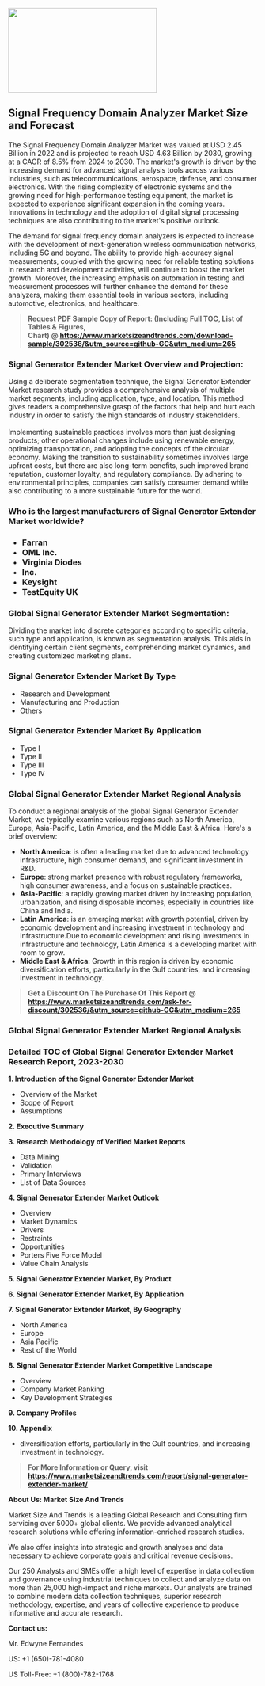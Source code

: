 <p><img class="alignnone size-medium wp-image-20088" src="https://ffe5etoiles.com/wp-content/uploads/2024/12/MST1-300x171.png" alt="" width="300" height="171" /></p><h2>Signal Frequency Domain Analyzer Market Size and Forecast</h2><p>The Signal Frequency Domain Analyzer Market was valued at USD 2.45 Billion in 2022 and is projected to reach USD 4.63 Billion by 2030, growing at a CAGR of 8.5% from 2024 to 2030. The market's growth is driven by the increasing demand for advanced signal analysis tools across various industries, such as telecommunications, aerospace, defense, and consumer electronics. With the rising complexity of electronic systems and the growing need for high-performance testing equipment, the market is expected to experience significant expansion in the coming years. Innovations in technology and the adoption of digital signal processing techniques are also contributing to the market's positive outlook.</p><p>The demand for signal frequency domain analyzers is expected to increase with the development of next-generation wireless communication networks, including 5G and beyond. The ability to provide high-accuracy signal measurements, coupled with the growing need for reliable testing solutions in research and development activities, will continue to boost the market growth. Moreover, the increasing emphasis on automation in testing and measurement processes will further enhance the demand for these analyzers, making them essential tools in various sectors, including automotive, electronics, and healthcare.</p></p><blockquote id="" class=""><strong>Request PDF Sample Copy of Report: (Including Full TOC, List of Tables &amp; Figures, Chart)&nbsp;@&nbsp;<strong><a href="https://www.marketsizeandtrends.com/download-sample/302536/&utm_source=github-GC&utm_medium=265" target="_blank">https://www.marketsizeandtrends.com/download-sample/302536/&utm_source=github-GC&utm_medium=265</a></strong></strong></blockquote><h3 id="" class="">Signal Generator Extender Market&nbsp;Overview and Projection:</h3><p id="" class="">Using a deliberate segmentation technique, the Signal Generator Extender Market research study provides a comprehensive analysis of multiple market segments, including application, type, and location. This method gives readers a comprehensive grasp of the factors that help and hurt each industry in order to satisfy the high standards of industry stakeholders. <br /> <br />Implementing sustainable practices involves more than just designing products; other operational changes include using renewable energy, optimizing transportation, and adopting the concepts of the circular economy. Making the transition to sustainability sometimes involves large upfront costs, but there are also long-term benefits, such improved brand reputation, customer loyalty, and regulatory compliance. By adhering to environmental principles, companies can satisfy consumer demand while also contributing to a more sustainable future for the world.</p><h3 id="" class="">Who is the largest manufacturers of&nbsp;Signal Generator Extender Market worldwide?</h3><h3 class=""><p><ul><li>Farran </li><li> OML Inc. </li><li> Virginia Diodes </li><li> Inc. </li><li> Keysight </li><li> TestEquity UK</li></ul></p></h3><h3 id="" class="">Global&nbsp;Signal Generator Extender Market Segmentation:</h3><p id="" class="">Dividing the market into discrete categories according to specific criteria, such type and application, is known as segmentation analysis. This aids in identifying certain client segments, comprehending market dynamics, and creating customized marketing plans.</p><h3 id="" class="">Signal Generator Extender Market&nbsp;By Type</h3><p><p><ul><li>Research and Development</li><li> Manufacturing and Production</li><li> Others</p></li></ul></p></p><h3 id="" class="">Signal Generator Extender Market&nbsp;By Application</h3><p class=""><p><ul><li>Type I</li><li> Type II</li><li> Type III</li><li> Type IV</li></ul></p></p><h3 id="" class="">Global Signal Generator Extender Market Regional Analysis</h3><p id="" class="">To conduct a regional analysis of the global Signal Generator Extender Market, we typically examine various regions such as North America, Europe, Asia-Pacific, Latin America, and the Middle East &amp; Africa. Here's a brief overview:</p><ul><li><strong>North America</strong>: is often a leading market due to advanced technology infrastructure, high consumer demand, and significant investment in R&amp;D.</li><li><strong>Europe</strong>: strong market presence with robust regulatory frameworks, high consumer awareness, and a focus on sustainable practices.</li><li><strong>Asia-Pacific</strong>: a rapidly growing market driven by increasing population, urbanization, and rising disposable incomes, especially in countries like China and India.</li><li><strong>Latin America</strong>: is an emerging market with growth potential, driven by economic development and increasing investment in technology and infrastructure.Due to economic development and rising investments in infrastructure and technology, Latin America is a developing market with room to grow.</li><li><strong>Middle East &amp; Africa</strong>: Growth in this region is driven by economic diversification efforts, particularly in the Gulf countries, and increasing investment in technology.</li></ul><blockquote id="" class=""><strong>Get a Discount On The Purchase Of This Report @ <strong><a href="https://www.marketsizeandtrends.com/ask-for-discount/302536/&utm_source=github-GC&utm_medium=265" target="_blank">https://www.marketsizeandtrends.com/ask-for-discount/302536/&utm_source=github-GC&utm_medium=265</a></strong></strong></blockquote><h3 id="" class="">Global Signal Generator Extender Market Regional Analysis</h3><h3 id="" class="">Detailed TOC of Global Signal Generator Extender Market Research Report, 2023-2030</h3><p id="" class=""><strong>1. Introduction of the Signal Generator Extender Market</strong></p><ul><li>Overview of the Market</li><li>Scope of Report</li><li>Assumptions</li></ul><p id="" class=""><strong>2. Executive Summary</strong></p><p id="" class=""><strong>3. Research Methodology of Verified Market Reports</strong></p><ul><li>Data Mining</li><li>Validation</li><li>Primary Interviews</li><li>List of Data Sources</li></ul><p id="" class=""><strong>4. Signal Generator Extender Market Outlook</strong></p><ul><li>Overview</li><li>Market Dynamics</li><li>Drivers</li><li>Restraints</li><li>Opportunities</li><li>Porters Five Force Model</li><li>Value Chain Analysis</li></ul><p id="" class=""><strong>5. Signal Generator Extender Market, By Product</strong></p><p id="" class=""><strong>6. Signal Generator Extender Market, By Application</strong></p><p id="" class=""><strong>7. Signal Generator Extender Market, By Geography</strong></p><ul><li>North America</li><li>Europe</li><li>Asia Pacific</li><li>Rest of the World</li></ul><p id="" class=""><strong>8. Signal Generator Extender Market Competitive Landscape</strong></p><ul><li>Overview</li><li>Company Market Ranking</li><li>Key Development Strategies</li></ul><p id="" class=""><strong>9. Company Profiles</strong></p><p id="" class=""><strong>10. Appendix</strong></p><ul><li>diversification efforts, particularly in the Gulf countries, and increasing investment in technology.</li></ul><blockquote id="" class=""><strong>For More Information or Query, visit <strong><strong><a href="https://www.marketsizeandtrends.com/report/signal-generator-extender-market/" target="_blank">https://www.marketsizeandtrends.com/report/signal-generator-extender-market/</a></strong></strong></strong></blockquote><p id="" class=""><strong>About Us: Market Size And Trends</strong></p><p id="" class="">Market Size And Trends is a leading Global Research and Consulting firm servicing over 5000+ global clients. We provide advanced analytical research solutions while offering information-enriched research studies.</p><p id="" class="">We also offer insights into strategic and growth analyses and data necessary to achieve corporate goals and critical revenue decisions.</p><p id="" class="">Our 250 Analysts and SMEs offer a high level of expertise in data collection and governance using industrial techniques to collect and analyze data on more than 25,000 high-impact and niche markets. Our analysts are trained to combine modern data collection techniques, superior research methodology, expertise, and years of collective experience to produce informative and accurate research.</p><p id="" class=""><strong>Contact us:</strong></p><p id="" class="">Mr. Edwyne Fernandes</p><p id="" class="">US: +1 (650)-781-4080</p><p id="" class="">US Toll-Free: +1 (800)-782-1768</p>
